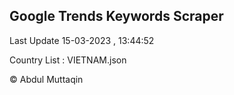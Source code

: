 

## Google Trends Keywords Scraper 
 
Last Update 15-03-2023 , 13:44:52

Country List :
VIETNAM.json



© Abdul Muttaqin 
